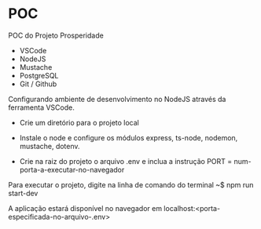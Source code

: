 # POC
POC do Projeto Prosperidade

- VSCode
- NodeJS
- Mustache
- PostgreSQL
- Git / Github

Configurando ambiente de desenvolvimento no NodeJS através da ferramenta VSCode.

- Crie um diretório para o projeto local

- Instale o node e configure os módulos express, ts-node, nodemon, mustache, dotenv.

- Crie na raiz do projeto o arquivo .env e inclua a instrução PORT = num-porta-a-executar-no-navegador

Para executar o projeto, digite na linha de comando do terminal ~$ npm run start-dev

A aplicação estará disponível no navegador em localhost:<porta-especificada-no-arquivo-.env>
  

